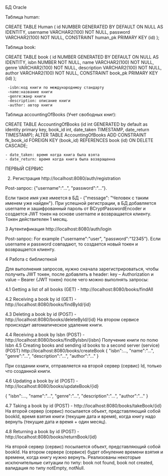 
БД Oracle

Таблица human:

CREATE TABLE Human (
    id NUMBER GENERATED BY DEFAULT ON NULL AS IDENTITY,
    username VARCHAR2(100) NOT NULL,
    password VARCHAR2(100) NOT NULL,
    CONSTRAINT human_pk PRIMARY KEY (id)
);

Таблица book:

CREATE TABLE book (
    id NUMBER GENERATED BY DEFAULT ON NULL AS IDENTITY,
    isbn NUMBER NOT NULL,
    name VARCHAR2(100) NOT NULL,
    genre VARCHAR2(100) NOT NULL,
    description VARCHAR2(100) NOT NULL,
    author VARCHAR2(100) NOT NULL,
    CONSTRAINT book_pk PRIMARY KEY (id)
);

     -isbn:код книги по международнмоу стандарту
     -name:название книги
     -genre:жанр книги
     -description: описание книги
     -author: автор книги
Таблица accountingOfBooks (Учет свободных книг):

CREATE TABLE AccountingOfBooks
(id int GENERATED by default as identity primary key,
    book_id     int,
    date_taken  TIMESTAMP,
    date_return TIMESTAMP);
ALTER TABLE AccountingOfBooks
    ADD CONSTRAINT fk_book_id
        FOREIGN KEY (book_id)
            REFERENCES book (id)
            ON DELETE CASCADE;

    - date_taken: время когда книга была взята
    - date_return: время когда книга была возвращенна 

ПЕРВЫЙ СЕРВИС

2. Регистрация http://localhost:8080/auth/registration

Post-запрос:
{"username":"…", "password":"…”}.

Если такое имя уже имеется в БД - {"message": "Человек с таким именем уже найден"}.
При успешной регистрации, в БД добавляется username и зашифрованный пароль от BCryptPasswordEncoder и создается JWT токен на основе username и возвращается клиенту. Токен действителен 1 месяц.

3 Аутентификация http://localhost:8080/auth/login

Post-запрос:
For example {"username":"user", "password":"12345”}.
Если username и password совпадают, то создается новый токен и возвращается клиенту.

4 Работа с библиотекой

Для выполнения запросов, нужно сначала зарегистрироваться, чтобы получить JWT токен, после добавлять в header: key – Authorization и value – Bearer {JWT  токен} после чего можно выполнять запросы:

4.1 Getting a list of all books (GET) - http://localhost:8080/books/findAll

4.2 Receiving a book by id (GET) - http://localhost:8080/books/findById/{id}

4.3 Deleting a book by id (POST) - http://localhost:8080/books/deleteById/{id}
На втором сервисе происходит автоматическое удаление книги.

4.4 Receiving a book by Isbn (POST) - http://localhost:8080/books/findByIsbn/{isbn}
Получение книги по полю Isbn
4.5 Creating books and sending id books to a second server (service) (POST) http://localhost:8080/books/createBook
{
    "isbn":…,
    "name":"…",
    "genre":"…",
    "description":"…",
    "author":"…"
}

При создании книги, отправляется на второй сервер (сервис) Id, только что созданной книги.

4.6 Updating a book by id (POST) - http://localhost:8080/books/updateBook/{id}

{
    "isbn":…,
    "name":"…",
    "genre":"…",
    "description":"…",
    "author":"…"
}


4.7 Taking a book by id (POST) - http://localhost:8080/books/takeBook/{id}
На второй сервер (сервис) посылается объект, представляющий собой bookId, время взятия книги (текущие дата и время), когда книгу надо вернуть (текущие дата и время + один месяц).

4.8 Returning a book by id (POST) - http://localhost:8080/books/returnBook/{id}

На второй сервер (сервис) посылается объект, представляющий собой bookId. На втором сервере (сервисе) будет обнуление времени взятия и времени, когда книгу нужно вернуть.
Реализованы некоторые исключительные ситуации по типу: book not found, book not created, валидация по типу notEmpty, notNull.
